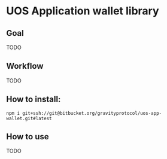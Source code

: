 # UOS Application wallet library

## Goal
TODO

## Workflow
TODO

## How to install:

```
npm i git+ssh://git@bitbucket.org/gravityprotocol/uos-app-wallet.git#latest
```

## How to use
TODO